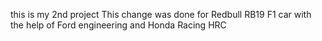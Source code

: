 this is my 2nd project 
This change was done for Redbull RB19 F1 car 
with the help of Ford engineering and Honda Racing HRC